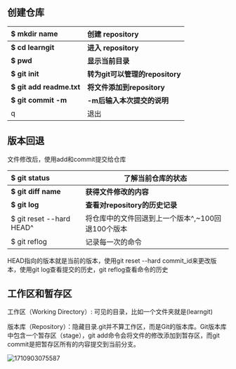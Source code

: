 ## 创建仓库

| $ mkdir name             | 创建 repository                 |
| :----------------------- | :------------------------------ |
| **$ cd learngit**        | **进入 repository**             |
| **$ pwd**                | **显示当前目录**                |
| **$ git init**           | **转为git可以管理的repository** |
| **$ git add readme.txt** | **将文件添加到repository**      |
| **$ git commit -m**      | **-m后输入本次提交的说明**      |
| q                        | 退出                            |

## 版本回退

文件修改后，使用add和commit提交给仓库

| $ git status             | 了解当前仓库的状态                                |
| :----------------------- | ------------------------------------------------- |
| **$ git diff name**      | **获得文件修改的内容**                            |
| **$ git log**            | **查看对repository的历史记录**                    |
| $ git reset --hard HEAD^ | 将仓库中的文件回退到上一个版本^,~100回退100个版本 |
| $ git reflog             | 记录每一次的命令                                  |

HEAD指向的版本就是当前的版本，使用git reset --hard commit_id来更改版本，使用git log查看提交的历史，git reflog查看命令的历史

## 工作区和暂存区

工作区（Working Directory）: 可见的目录，比如一个文件夹就是(learngit)

版本库（Repository）：隐藏目录.git并不算工作区，而是Git的版本库。Git版本库中包含一个暂存区（stage），git add命令会将文件的修改添加到暂存区，而git commit是把暂存区所有的内容提交到当前分支。

![1710903075587](C:\Users\YI\AppData\Roaming\Typora\typora-user-images\1710903075587.png)